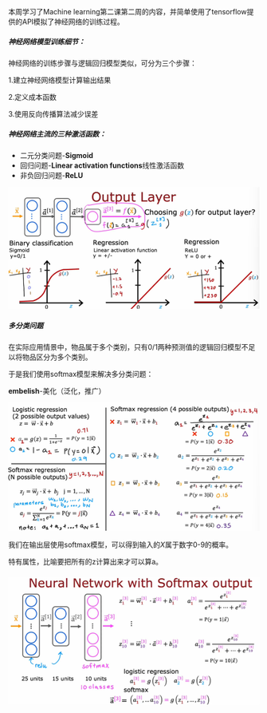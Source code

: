 本周学习了Machine learning第二课第二周的内容，并简单使用了tensorflow提供的API模拟了神经网络的训练过程。

##### 神经网络模型训练细节：

神经网络的训练步骤与逻辑回归模型类似，可分为三个步骤：

1.建立神经网络模型计算输出结果

2.定义成本函数

3.使用反向传播算法减少误差



##### 神经网络主流的三种激活函数：

- 二元分类问题-**Sigmoid**
- 回归问题-**Linear activation functions**线性激活函数
- 非负回归问题-**ReLU**

![image-20221127100640505](assets/image-20221127100640505-1685888058443-3.png)



##### 多分类问题

在实际应用情景中，物品属于多个类别，只有0/1两种预测值的逻辑回归模型不足以将物品区分为多个类别。

于是我们使用softmax模型来解决多分类问题：

**embelish**-美化（泛化，推广）

![image-20221127103035206](assets/image-20221127103035206.png)

我们在输出层使用softmax模型，可以得到输入的$X$属于数字0-9的概率。

特有属性，比喻要把所有的z计算出来才可以算a。

![image-20221127113627875](assets/image-20221127113627875.png)
